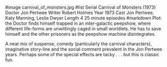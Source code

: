 #image	carnival_of_monsters.jpg
#list
Serial	Carnival of Monsters (1973)
Doctor	Jon Pertwee
Writer	Robert Holmes
Year	1973
Cast	Jon Pertwee, Katy Manning, Leslie Dwyer
Length	4 25 minute episodes
#markdown
Plot: the Doctor finds himself trapped in an
inter-galactic peepshow, where different life-forms
are unwittingly caged in small worldlets.  He has to
save himself and the other prisoners as the peepshow
machine disintegrates.

A neat mix of suspense, comedy (particularly the
carnival characters), imaginative story-line and the
social comment prevalent in the Jon Pertwee years.
Perhaps some of the special effects are tacky . . .
but this is classic fun.
